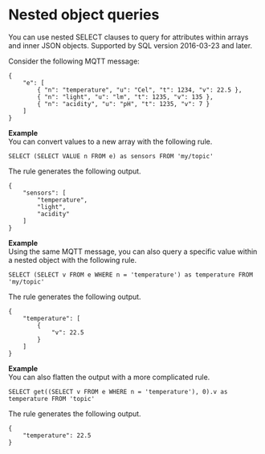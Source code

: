 # Nested object queries<a name="iot-sql-nested-queries"></a>

You can use nested SELECT clauses to query for attributes within arrays and inner JSON objects\. Supported by SQL version 2016\-03\-23 and later\.

Consider the following MQTT message:

```
{ 
    "e": [
        { "n": "temperature", "u": "Cel", "t": 1234, "v": 22.5 },
        { "n": "light", "u": "lm", "t": 1235, "v": 135 },
        { "n": "acidity", "u": "pH", "t": 1235, "v": 7 }
    ]
}
```

**Example**  
You can convert values to a new array with the following rule\.  

```
SELECT (SELECT VALUE n FROM e) as sensors FROM 'my/topic'
```

The rule generates the following output\.

```
{
    "sensors": [
        "temperature",
        "light",
        "acidity"
    ]
}
```

**Example**  
Using the same MQTT message, you can also query a specific value within a nested object with the following rule\.  

```
SELECT (SELECT v FROM e WHERE n = 'temperature') as temperature FROM 'my/topic'
```

The rule generates the following output\.

```
{
    "temperature": [
        {
            "v": 22.5
        }
    ]
}
```

**Example**  
You can also flatten the output with a more complicated rule\.  

```
SELECT get((SELECT v FROM e WHERE n = 'temperature'), 0).v as temperature FROM 'topic'
```

The rule generates the following output\.

```
{
    "temperature": 22.5
}
```